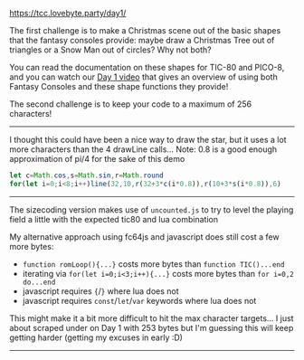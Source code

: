https://tcc.lovebyte.party/day1/

The first challenge is to make a Christmas scene out of the basic shapes that the fantasy consoles provide: maybe draw a Christmas Tree out of triangles or a Snow Man out of circles? Why not both?

You can read the documentation on these shapes for TIC-80 and PICO-8, and you can watch our [Day 1 video](https://www.youtube.com/watch?v=ys4N6itxi44) that gives an overview of using both Fantasy Consoles and these shape functions they provide!

The second challenge is to keep your code to a maximum of 256 characters!

-----

I thought this could have been a nice way to draw the star, but it uses a lot more characters than the 4 drawLine calls...
Note: 0.8 is a good enough approximation of pi/4 for the sake of this demo

```js
let c=Math.cos,s=Math.sin,r=Math.round
for(let i=0;i<8;i++)line(32,10,r(32+3*c(i*0.8)),r(10+3*s(i*0.8)),6)
```

-----

The sizecoding version makes use of ```uncounted.js``` to try to level the playing field a little with the expected tic80 and lua combination

My alternative approach using fc64js and javascript does still cost a few more bytes:

* ```function romLoop(){...}``` costs more bytes than ```function TIC()...end```
* iterating via ```for(let i=0;i<3;i++){...}``` costs more bytes than ```for i=0,2 do...end```
* javascript requires ```{```/```}``` where lua does not
* javascript requires ```const```/```let```/```var``` keywords where lua does not

This might make it a bit more difficult to hit the max character targets... I just about scraped under on Day 1 with 253 bytes but I'm guessing this will keep getting harder (getting my excuses in early :D)

-----
